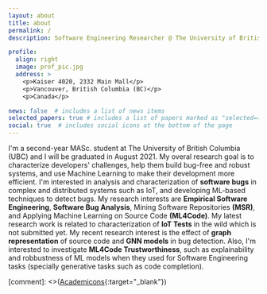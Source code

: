 ```yaml
---
layout: about
title: about
permalink: /
description: Software Engineering Researcher @ The University of British Columbia (<a href="http://ubc.ca">UBC</a>)

profile:
  align: right
  image: prof_pic.jpg
  address: >
    <p>Kaiser 4020, 2332 Main Mall</p>
    <p>Vancouver, British Columbia (BC)</p>
    <p>Canada</p>

news: false  # includes a list of news items
selected_papers: true # includes a list of papers marked as "selected={true}"
social: true  # includes social icons at the bottom of the page
---
```

I'm a second-year MASc. student at The University of British Columbia (UBC) and I will be graduated in August 2021.
  My overal research goal is to characterize developers' challenges, help them build bug-free and robust systems, and use Machine Learning to make their development more efficient. 
  I'm interested in analysis and characterization of **software bugs** in complex and distributed systems such as IoT, and developing ML-based techniques to detect bugs.
  My research interests are **Empirical Software Engineering**, **Software Bug Analysis**, Mining Software Repositories **(MSR)**, and Applying Machine Learning on Source Code **(ML4Code)**.
  My latest research work is related to characterization of **IoT Tests** in the wild which is not submitted yet.
  My recent research interest is the effect of **graph representation** of source code and **GNN models** in bug detection. 
  Also, I'm interested to investigate **ML4Code Trustworthiness**, such as explainability and robbustness of ML models when they used for Software Engineering tasks (specially generative tasks such as code completion).

[comment]: <>([Academicons](https://jpswalsh.github.io/academicons/){:target="\_blank"})